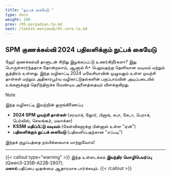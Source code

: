 ```yaml
---
title: "நுட்பக் கையேடு "
type: docs
weight: 100
prev: /05-perpaduan.ta.md
next: /teknik-menjawab/01-core.ta.md
---
```


## SPM குணக்கல்வி 2024 பதிலளிக்கும் நுட்பக் கையேடு 

ஹே! குணக்கல்வி தாளுடன் சிறிது இழக்கப்பட்டு உணர்கிறீர்களா? இது பொருள்சார்ந்ததாக தோன்றலாம், ஆனால் A+ பெறுவதற்கு தெளிவான வடிவம் மற்றும் சூத்திரம் உள்ளது. இந்த வழிகாட்டி 2024 மலேசியாவின் முழுவதும் உள்ள முயற்சி தாள்கள் மற்றும் அதிகாரபூர்வ வழிகாட்டுதல்களின் பகுப்பாய்வின் அடிப்படையில் உங்களுக்குத் தெரிந்திருக்க வேண்டிய அனைத்தையும் விளக்குகிறது.

> [!NOTE]
> இந்த வழிகாட்டி இவற்றின் ஒருங்கிணைப்பு:
> * **2024 SPM முயற்சி தாள்கள்** (சரவாக், ஜோர், பினாங், சபா, கேடா, பெராக், பெர்லிஸ், செலங்கூர், மலாக்கா)
> * **KSSM மதிப்பீட்டு வடிவம்** (கேள்விகளுக்கு பின்னால் உள்ள "ஏன்")
> * **பதிலளிக்கும் நுட்பக் கையேடு** (பதிலளிப்பதற்கான "எப்படி")

இந்தக் குழப்பத்தை நம்பிக்கையாக மாற்றுவோம்!

---

{{< callout type="warning" >}}
  இந்த உள்ளடக்கம் **இயந்திர மொழிபெயர்ப்பு** (Qwen3-235B-A22B-2607).  
  **மலாய்** பதிப்பை முதன்மை ஆதாரமாக பார்க்கவும்.
{{< /callout >}}
